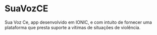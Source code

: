 # SuaVozCE
Sua Voz Ce, app desenvolvido em IONIC, e com intuito de fornecer uma plataforma que presta suporte a vítimas de situações de violência.
